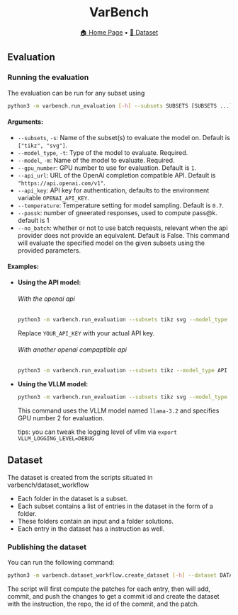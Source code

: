<h1 align="center">
 VarBench
</h1>

<p align="center">  <a href="https://github.com/VarBench-SE/VarBench">🏠 Home Page</a> • <a href="https://huggingface.co/datasets/CharlyR/varbench">🤗 Dataset</a>   </p>

## Evaluation

### Running the evaluation
The evaluation can be run for any subset using

```sh
python3 -m varbench.run_evaluation [-h] --subsets SUBSETS [SUBSETS ...] --model_type MODEL_TYPE --model MODEL [--gpu_number GPU_NUMBER] [--api_url API_URL] [--api_key API_KEY] [--temperature TEMPERATURE]
```

#### Arguments:
- `--subsets`, `-s`: Name of the subset(s) to evaluate the model on. Default is `["tikz", "svg"]`.
- `--model_type`, `-t`: Type of the model to evaluate. Required.
- `--model`, `-m`: Name of the model to evaluate. Required.
- `--gpu_number`: GPU number to use for evaluation. Default is `1`.
- `--api_url`: URL of the OpenAI completion compatible API. Default is `"https://api.openai.com/v1"`.
- `--api_key`: API key for authentication, defaults to the environment variable `OPENAI_API_KEY`.
- `--temperature`: Temperature setting for model sampling. Default is `0.7`.
- `--passk`: number of gneerated responses, used to compute pass@k. default is 1
- `--no_batch`: whether or not to use batch requests, relevant when the api provider does not provide an equivalent. Default is False.
This command will evaluate the specified model on the given subsets using the provided parameters.

#### Examples:

- **Using the API model:**

  ###### With the openai api
  ```sh
  python3 -m varbench.run_evaluation --subsets tikz svg --model_type API --model gpt-3.5-turbo --api_key YOUR_API_KEY
  ```

  Replace `YOUR_API_KEY` with your actual API key.

  ###### With another openai compaptible api
  ```sh
  python3 -m varbench.run_evaluation --subsets tikz --model_type API --temperature 0.7 --passk 5 --api_url https://api.groq.com/openai/v1 --api_key $GROQ_API_KEY -m llama-3.1-70b-versatile --no_batch
  ```


- **Using the VLLM model:**

  ```sh
  python3 -m varbench.run_evaluation --subsets tikz svg --model_type VLLM --model meta-llama/Llama-3.2-1B-Instruct --gpu_number 2
  ```

  This command uses the VLLM model named `llama-3.2` and specifies GPU number 2 for evaluation.

  tips: you can tweak the logging level of vllm via `export VLLM_LOGGING_LEVEL=DEBUG`


## Dataset

The dataset is created from the scripts situated in varbench/dataset_workflow

- Each folder in the dataset is a subset.
- Each subset contains a list of entries in the dataset in the form of a folder.
- These folders contain an input and a folder solutions.
- Each entry in the dataset has a instruction as well.


### Publishing the dataset
You can run the following command:

```sh
python3 -m varbench.dataset_workflow.create_dataset [-h] --dataset DATASET
```

The script will first compute the patches for each entry, then will add, commit, and push the changes to get a commit id and create the dataset with the instruction, the repo, the id of the commit, and the patch.


